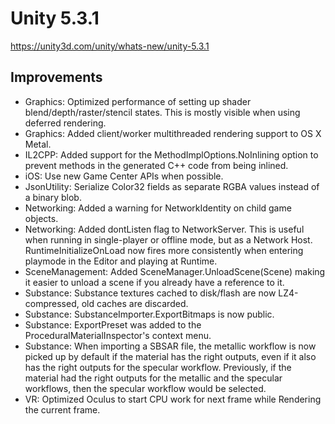 # Unity 5.3.1

https://unity3d.com/unity/whats-new/unity-5.3.1

## Improvements



*   Graphics: Optimized performance of setting up shader blend/depth/raster/stencil states. This is mostly visible when using deferred rendering.
*   Graphics: Added client/worker multithreaded rendering support to OS X Metal.
*   IL2CPP: Added support for the MethodImplOptions.NoInlining option to prevent methods in the generated C++ code from being inlined.
*   iOS: Use new Game Center APIs when possible.
*   JsonUtility: Serialize Color32 fields as separate RGBA values instead of a binary blob.
*   Networking: Added a warning for NetworkIdentity on child game objects.
*   Networking: Added dontListen flag to NetworkServer. This is useful when running in single-player or offline mode, but as a Network Host. RuntimeInitializeOnLoad now fires more consistently when entering playmode in the Editor and playing at Runtime.
*   SceneManagement: Added SceneManager.UnloadScene(Scene) making it easier to unload a scene if you already have a reference to it.
*   Substance: Substance textures cached to disk/flash are now LZ4-compressed, old caches are discarded.
*   Substance: SubstanceImporter.ExportBitmaps is now public.
*   Substance: ExportPreset was added to the ProceduralMaterialInspector's context menu.
*   Substance: When importing a SBSAR file, the metallic workflow is now picked up by default if the material has the right outputs, even if it also has the right outputs for the specular workflow. Previously, if the material had the right outputs for the metallic and the specular workflows, then the specular workflow would be selected.
*   VR: Optimized Oculus to start CPU work for next frame while Rendering the current frame.